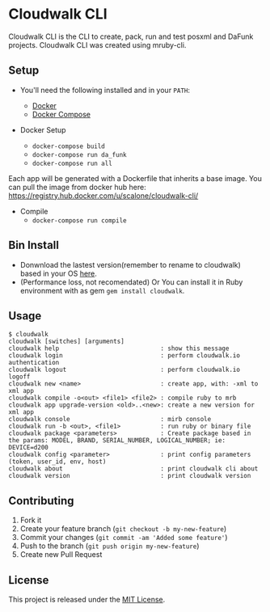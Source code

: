 # Cloudwalk CLI

Cloudwalk CLI is the CLI to create, pack, run and test posxml and DaFunk projects. Cloudwalk CLI  was created using mruby-cli.

## Setup

- You'll need the following installed and in your `PATH`:
    - [Docker](https://docs.docker.com/installation/)
    - [Docker Compose](https://docs.docker.com/compose/install/)

- Docker Setup
  - `docker-compose build`
  - `docker-compose run da_funk`
  - `docker-compose run all`

Each app will be generated with a Dockerfile that inherits a base image. You can pull the image from docker hub here: https://registry.hub.docker.com/u/scalone/cloudwalk-cli/

- Compile
    - `docker-compose run compile`


## Bin Install

- Donwnload the lastest version(remember to rename to cloudwalk) based in your OS [here](https://github.com/cloudwalkio/cloudwalk/releases/latest).
- (Performance loss, not recomendated) Or You can install it in Ruby environment with as gem `gem install cloudwalk`.


## Usage
 
```
$ cloudwalk
cloudwalk [switches] [arguments]
cloudwalk help                            : show this message
cloudwalk login                           : perform cloudwalk.io authentication
cloudwalk logout                          : perform cloudwalk.io logoff
cloudwalk new <name>                      : create app, with: -xml to xml app
cloudwalk compile -o<out> <file1> <file2> : compile ruby to mrb
cloudwalk app upgrade-version <old>..<new>: create a new version for xml app
cloudwalk console                         : mirb console
cloudwalk run -b <out>, <file1>           : run ruby or binary file
cloudwalk package <parameters>            : Create package based in the params: MODEL, BRAND, SERIAL_NUMBER, LOGICAL_NUMBER; ie: DEVICE=d200
cloudwalk config <parameter>              : print config parameters (token, user_id, env, host)
cloudwalk about                           : print cloudwalk cli about
cloudwalk version                         : print cloudwalk version
```

## Contributing

1. Fork it
2. Create your feature branch (`git checkout -b my-new-feature`)
3. Commit your changes (`git commit -am 'Added some feature'`)
4. Push to the branch (`git push origin my-new-feature`)
5. Create new Pull Request

## License

This project is released under the [MIT License](https://opensource.org/licenses/MIT).
